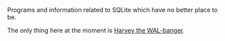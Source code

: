 Programs and information related to SQLite which have no better place to be.

The only thing here at the moment is [Harvey the WAL-banger](https://tangentsoft.com/sqlite/dir/walbanger?ci=trunk).
